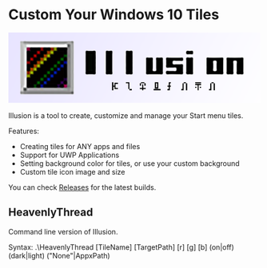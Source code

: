 Custom Your Windows 10 Tiles
==================
![Illusion Logo](./logo.png)

Illusion is a tool to create, customize and manage your Start menu tiles.

Features:

* Creating tiles for ANY apps and files
* Support for UWP Applications
* Setting background color for tiles, or use your custom background
* Custom tile icon image and size

You can check [Releases](https://github.com/rHanbowChic/Illusion2/releases) for the latest builds.


HeavenlyThread
------------

Command line version of Illusion.

Syntax: .\HeavenlyThread \[TileName\] \[TargetPath\] \[r\] \[g\] \[b\] (on|off) (dark|light) ("None"|AppxPath) <CustomPicturePath>


